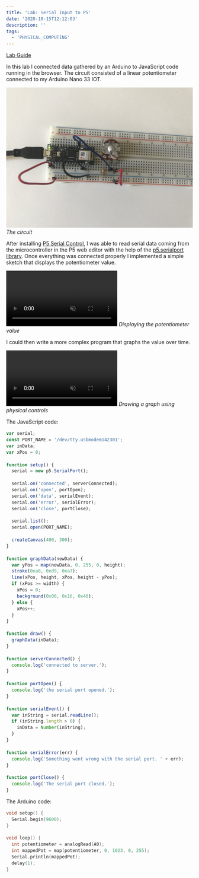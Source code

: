 ```yaml
---
title: 'Lab: Serial Input to P5'
date: '2020-10-15T12:12:03'
description: ''
tags:
  - 'PHYSICAL_COMPUTING'
---
```


[Lab Guide](https://itp.nyu.edu/physcomp/labs/labs-serial-communication/lab-serial-input-to-the-p5-js-ide/)

In this lab I connected data gathered by an Arduino to JavaScript code running in the browser. The circuit consisted of a linear potentiometer connected to my Arduino Nano 33 IOT.

![The circuit](IMG_6386.jpeg)
_The circuit_

After installing [P5 Serial Control](https://github.com/p5-serial/p5.serialcontrol/), I was able to read serial data coming from the microcontroller in the P5 web editor with the help of the [p5.serialport library](https://raw.githubusercontent.com/vanevery/p5.serialport/master/lib/p5.serialport.js). Once everything was connected properly I implemented a simple sketch that displays the potentiometer value.

<p>
<video autoplay loop muted name="Displaying the potentiometer value" src="IMG_6387.mp4"></video>
<em>Displaying the potentiometer value</em>
</p>

I could then write a more complex program that graphs the value over time.

<p>
<video autoplay loop muted name="Drawing a graph using physical controls" src="IMG_6388.mp4"></video>
<em>Drawing a graph using physical controls</em>
</p>

The JavaScript code:

```js
var serial;
const PORT_NAME = '/dev/tty.usbmodem142301';
var inData;
var xPos = 0;

function setup() {
  serial = new p5.SerialPort();

  serial.on('connected', serverConnected);
  serial.on('open', portOpen);
  serial.on('data', serialEvent);
  serial.on('error', serialError);
  serial.on('close', portClose);

  serial.list();
  serial.open(PORT_NAME);

  createCanvas(400, 300);
}

function graphData(newData) {
  var yPos = map(newData, 0, 255, 0, height);
  stroke(0xa8, 0xd9, 0xa7);
  line(xPos, height, xPos, height - yPos);
  if (xPos >= width) {
    xPos = 0;
    background(0x08, 0x16, 0x40);
  } else {
    xPos++;
  }
}

function draw() {
  graphData(inData);
}

function serverConnected() {
  console.log('connected to server.');
}

function portOpen() {
  console.log('the serial port opened.');
}

function serialEvent() {
  var inString = serial.readLine();
  if (inString.length > 0) {
    inData = Number(inString);
  }
}

function serialError(err) {
  console.log('Something went wrong with the serial port. ' + err);
}

function portClose() {
  console.log('The serial port closed.');
}
```

<p></p>

The Arduino code:

```cpp
void setup() {
  Serial.begin(9600);
}

void loop() {
  int potentiometer = analogRead(A0);
  int mappedPot = map(potentiometer, 0, 1023, 0, 255);
  Serial.println(mappedPot);
  delay(1);
}
```
